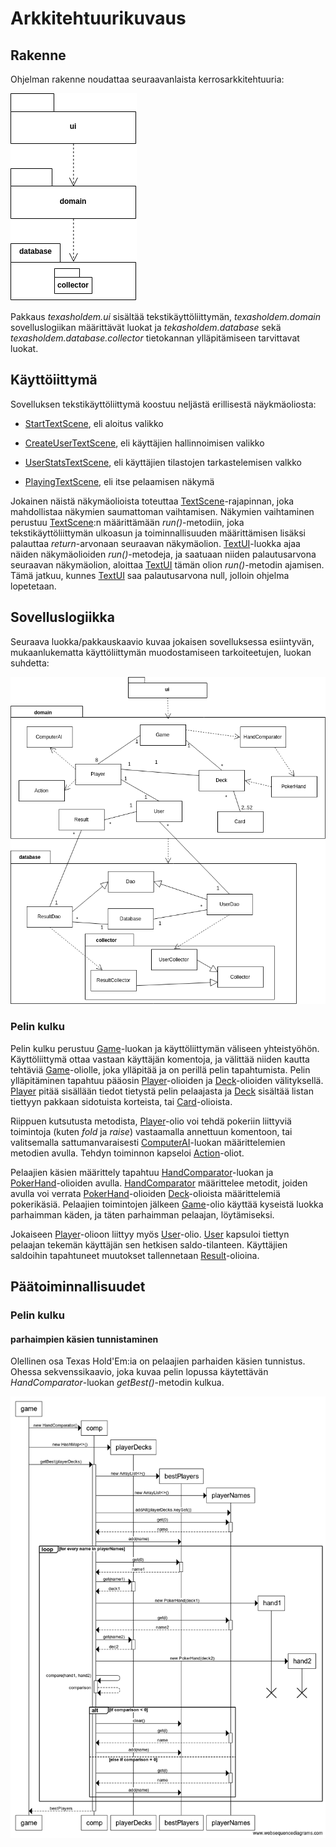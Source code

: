 # Arkkitehtuurikuvaus

## Rakenne

Ohjelman rakenne noudattaa seuraavanlaista kerrosarkkitehtuuria:

![Kuva ohjelman pakkausrrakenteesta](https://github.com/josujosu/otm-harjoitustyo/blob/master/dokumentaatio/kuvat/pakkaus.png)

Pakkaus *texasholdem.ui* sisältää tekstikäyttöliittymän, *texasholdem.domain* sovelluslogiikan määrittävät luokat ja *tekasholdem.database* sekä *texasholdem.database.collector* tietokannan ylläpitämiseen tarvittavat luokat.

## Käyttöiittymä

Sovelluksen tekstikäyttöliittymä koostuu neljästä erillisestä näykmäoliosta:

- [StartTextScene](https://github.com/josujosu/otm-harjoitustyo/blob/master/TexasHoldEm/src/main/java/texasholdem/ui/text/StartTextScene.java), eli aloitus valikko

- [CreateUserTextScene](https://github.com/josujosu/otm-harjoitustyo/blob/master/TexasHoldEm/src/main/java/texasholdem/ui/text/CreateUserTextScene.java), eli käyttäjien hallinnoimisen valikko

- [UserStatsTextScene](https://github.com/josujosu/otm-harjoitustyo/blob/master/TexasHoldEm/src/main/java/texasholdem/ui/text/UserStatsTextScene.java), eli käyttäjien tilastojen tarkastelemisen valkko

- [PlayingTextScene](https://github.com/josujosu/otm-harjoitustyo/blob/master/TexasHoldEm/src/main/java/texasholdem/ui/text/PlayingTextScene.java), eli itse pelaamisen näkymä

Jokainen näistä näkymäolioista toteuttaa [TextScene](https://github.com/josujosu/otm-harjoitustyo/blob/master/TexasHoldEm/src/main/java/texasholdem/ui/text/TextScene.java)-rajapinnan, joka mahdollistaa näkymien saumattoman vaihtamisen. Näkymien vaihtaminen perustuu [TextScene](https://github.com/josujosu/otm-harjoitustyo/blob/master/TexasHoldEm/src/main/java/texasholdem/ui/text/TextScene.java):n määrittämään *run()*-metodiin, joka tekstikäyttöliittymän ulkoasun ja toiminnallisuuden määrittämisen lisäksi palauttaa *return*-arvonaan seuraavan näkymäolion. [TextUI](https://github.com/josujosu/otm-harjoitustyo/blob/master/TexasHoldEm/src/main/java/texasholdem/ui/text/TextUi.java)-luokka ajaa näiden näkymäolioiden *run()*-metodeja, ja saatuaan niiden palautusarvona seuraavan näkymäolion, aloittaa [TextUI](https://github.com/josujosu/otm-harjoitustyo/blob/master/TexasHoldEm/src/main/java/texasholdem/ui/text/TextUi.java) tämän olion *run()*-metodin ajamisen. Tämä jatkuu, kunnes [TextUI](https://github.com/josujosu/otm-harjoitustyo/blob/master/TexasHoldEm/src/main/java/texasholdem/ui/text/TextUi.java) saa palautusarvona null, jolloin ohjelma lopetetaan.

## Sovelluslogiikka

Seuraava luokka/pakkauskaavio kuvaa jokaisen sovelluksessa esiintyvän, mukaanlukematta käyttöliittymän muodostamiseen tarkoiteetujen, luokan suhdetta:

![Kuva ohjelman arkkitehtuurista](https://github.com/josujosu/otm-harjoitustyo/blob/master/dokumentaatio/kuvat/arkkitehtuuri_uusin.png)

### Pelin kulku

Pelin kulku perustuu [Game](https://github.com/josujosu/otm-harjoitustyo/blob/master/TexasHoldEm/src/main/java/texasholdem/domain/Game.java)-luokan ja käyttöliittymän väliseen yhteistyöhön. Käyttöliittymä ottaa vastaan käyttäjän komentoja, ja välittää niiden kautta tehtäviä [Game](https://github.com/josujosu/otm-harjoitustyo/blob/master/TexasHoldEm/src/main/java/texasholdem/domain/Game.java)-oliolle, joka ylläpitää ja on perillä pelin tapahtumista. Pelin ylläpitäminen tapahtuu pääosin [Player](https://github.com/josujosu/otm-harjoitustyo/blob/master/TexasHoldEm/src/main/java/texasholdem/domain/Player.java)-olioiden ja [Deck](https://github.com/josujosu/otm-harjoitustyo/blob/master/TexasHoldEm/src/main/java/texasholdem/domain/Deck.java)-olioiden välityksellä. [Player](https://github.com/josujosu/otm-harjoitustyo/blob/master/TexasHoldEm/src/main/java/texasholdem/domain/Player.java) pitää sisällään tiedot tietystä pelin pelaajasta ja [Deck](https://github.com/josujosu/otm-harjoitustyo/blob/master/TexasHoldEm/src/main/java/texasholdem/domain/Deck.java) sisältää listan tiettyyn pakkaan sidotuista korteista, tai [Card](https://github.com/josujosu/otm-harjoitustyo/blob/master/TexasHoldEm/src/main/java/texasholdem/domain/Card.java)-olioista.

Riippuen kutsutusta metodista, [Player](https://github.com/josujosu/otm-harjoitustyo/blob/master/TexasHoldEm/src/main/java/texasholdem/domain/Player.java)-olio voi tehdä pokeriin liittyviä toimintoja (kuten *fold* ja *raise*) vastaamalla annettuun komentoon, tai valitsemalla sattumanvaraisesti [ComputerAI](https://github.com/josujosu/otm-harjoitustyo/blob/master/TexasHoldEm/src/main/java/texasholdem/domain/ComputerAI.java)-luokan määrittelemien metodien avulla. Tehdyn toiminnon kapseloi [Action](https://github.com/josujosu/otm-harjoitustyo/blob/master/TexasHoldEm/src/main/java/texasholdem/domain/Action.java)-oliot.

Pelaajien käsien määrittely tapahtuu [HandComparator](https://github.com/josujosu/otm-harjoitustyo/blob/master/TexasHoldEm/src/main/java/texasholdem/domain/HandComparator.java)-luokan ja [PokerHand](https://github.com/josujosu/otm-harjoitustyo/blob/master/TexasHoldEm/src/main/java/texasholdem/domain/PokerHand.java)-olioiden avulla. [HandComparator](https://github.com/josujosu/otm-harjoitustyo/blob/master/TexasHoldEm/src/main/java/texasholdem/domain/HandComparator.java) määrittelee metodit, joiden avulla voi verrata [PokerHand](https://github.com/josujosu/otm-harjoitustyo/blob/master/TexasHoldEm/src/main/java/texasholdem/domain/PokerHand.java)-olioiden [Deck](https://github.com/josujosu/otm-harjoitustyo/blob/master/TexasHoldEm/src/main/java/texasholdem/domain/Deck.java)-olioista määrittelemiä pokerikäsiä. Pelaajien toimintojen jälkeen [Game](https://github.com/josujosu/otm-harjoitustyo/blob/master/TexasHoldEm/src/main/java/texasholdem/domain/Game.java)-olio käyttää kyseistä luokka parhaimman käden, ja täten parhaimman pelaajan, löytämiseksi.

Jokaiseen [Player](https://github.com/josujosu/otm-harjoitustyo/blob/master/TexasHoldEm/src/main/java/texasholdem/domain/Player.java)-olioon liittyy myös [User](https://github.com/josujosu/otm-harjoitustyo/blob/master/TexasHoldEm/src/main/java/texasholdem/domain/User.java)-olio. [User](https://github.com/josujosu/otm-harjoitustyo/blob/master/TexasHoldEm/src/main/java/texasholdem/domain/User.java) kapsuloi tiettyn pelaajan tekemän käyttäjän sen hetkisen saldo-tilanteen. Käyttäjien saldoihin tapahtuneet muutokset tallennetaan [Result](https://github.com/josujosu/otm-harjoitustyo/blob/master/TexasHoldEm/src/main/java/texasholdem/domain/Result.java)-olioina.

## Päätoiminnallisuudet

### Pelin kulku

#### parhaimpien käsien tunnistaminen

Olellinen osa Texas Hold'Em:ia on pelaajien parhaiden käsien tunnistus. Ohessa sekvenssikaavio, joka kuvaa pelin lopussa käytettävän *HandComparator*-luokan *getBest()*-metodin kulkua.

![Kuva ohjelman arkkitehtuurista](https://github.com/josujosu/otm-harjoitustyo/blob/master/dokumentaatio/kuvat/getBestHandsSequence.png)

